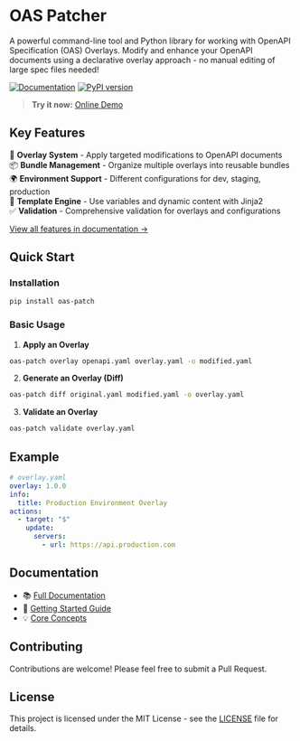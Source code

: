 # OAS Patcher

A powerful command-line tool and Python library for working with OpenAPI Specification (OAS) Overlays. Modify and enhance your OpenAPI documents using a declarative overlay approach - no manual editing of large spec files needed!

[![Documentation](https://img.shields.io/badge/docs-online-blue)](https://mcroissant.github.io/oas_patcher/)
[![PyPI version](https://badge.fury.io/py/oas-patch.svg)](https://badge.fury.io/py/oas-patch)

> **Try it now:** [Online Demo](https://vbtn4932y3.execute-api.us-east-1.amazonaws.com/dev/)

## Key Features

🎯 **Overlay System** - Apply targeted modifications to OpenAPI documents  
📦 **Bundle Management** - Organize multiple overlays into reusable bundles  
🌍 **Environment Support** - Different configurations for dev, staging, production  
🔧 **Template Engine** - Use variables and dynamic content with Jinja2  
✅ **Validation** - Comprehensive validation for overlays and configurations  

[View all features in documentation →](https://mcroissant.github.io/oas_patcher/core-concepts/overlays/)

## Quick Start

### Installation

```bash
pip install oas-patch
```

### Basic Usage

1. **Apply an Overlay**
```bash
oas-patch overlay openapi.yaml overlay.yaml -o modified.yaml
```

2. **Generate an Overlay (Diff)**
```bash
oas-patch diff original.yaml modified.yaml -o overlay.yaml
```

3. **Validate an Overlay**
```bash
oas-patch validate overlay.yaml
```

## Example

```yaml
# overlay.yaml
overlay: 1.0.0
info:
  title: Production Environment Overlay
actions:
  - target: "$"
    update:
      servers:
        - url: https://api.production.com
```


## Documentation

- 📚 [Full Documentation](https://mcroissant.github.io/oas_patcher/)
- 🚀 [Getting Started Guide](https://mcroissant.github.io/oas_patcher/getting-started/quick-start/)
- 💡 [Core Concepts](https://mcroissant.github.io/oas_patcher/core-concepts/overlays/)

## Contributing

Contributions are welcome! Please feel free to submit a Pull Request.

## License

This project is licensed under the MIT License - see the [LICENSE](LICENSE) file for details.
